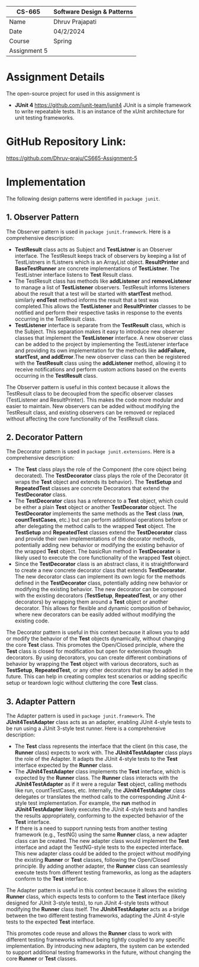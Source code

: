 
| CS-665       | Software Design & Patterns |
|--------------|----------------------------|
| Name         | Dhruv Prajapati       |
| Date         | 04/2/2024                 |
| Course       | Spring      |
| Assignment 5 |                            |

# Assignment Details
The open-source project for used in this assignment is 
-   **JUnit 4**
https://github.com/junit-team/junit4
JUnit is a simple framework to write repeatable tests. It is an instance of the xUnit architecture for unit testing frameworks.

# GitHub Repository Link:
https://github.com/Dhruv-praju/CS665-Assignment-5

# Implementation
The following design patterns were identified in `package junit`.

## 1. Observer Pattern
The Observer pattern is used in `package junit.framework`. Here is a comprehensive description:

-   **TestResult** class acts as Subject and **TestListner** is an Observer interface. The TestResult keeps track of observers by keeping a list of TestListners in fListners which is an ArrayList object. **ResultPrinter** and **BaseTestRunner** are concrete implementations of **TestListner**. The TestListner interface listens to **Test** Result class.
-   The TestResult class has methods like **addListener** and **removeListener** to manage a list of **TestListener** observers. TestResult informs listeners about the result that a test will be started with **startTest** method. similarly **endTest** method informs the result that a test was completed.This allows the **TestListener** and **ResultPrinter** classes to be notified and perform their respective tasks in response to the events occurring in the TestResult class.
-   **TestListener** interface is separate from the **TestResult** class, which is the Subject. This separation makes it easy to introduce new observer classes that implement the **TestListener** interface. A new observer class can be added to the project by implementing the TestListener interface and providing its own implementation for the methods like **addFailure, startTest, and addError**.The new observer class can then be registered with the **TestResult** class using the **addListener** method, allowing it to receive notifications and perform custom actions based on the events occurring in the **TestResult** class.

The Observer pattern is useful in this context because it allows the TestResult class to be decoupled from the specific observer classes (TestListener and ResultPrinter). This makes the code more modular and easier to maintain. New observers can be added without modifying the TestResult class, and existing observers can be removed or replaced without affecting the core functionality of the TestResult class.



## 2. Decorator Pattern
The Decorator pattern is used in `package junit.extensions`. Here is a comprehensive description:

-   The **Test** class plays the role of the Component (the core object being decorated). The **TestDecorator** class plays the role of the Decorator (it wraps the **Test** object and extends its behavior). The **TestSetup** and **RepeatedTest** classes are concrete Decorators that extend the **TestDecorator** class.
-   The **TestDecorator** class has a reference to a **Test** object, which could be either a plain **Test** object or another **TestDecorator** object. The **TestDecorator** implements the same methods as the **Test** class (**run**, **countTestCases**, etc.) but can perform additional operations before or after delegating the method calls to the wrapped **Test** object. The **TestSetup** and **RepeatedTest** classes extend the **TestDecorator** class and provide their own implementations of the decorator methods, potentially adding new behavior or modifying the existing behavior of the wrapped **Test** object. The basicRun method in **TestDecorator** is likely used to execute the core functionality of the wrapped **Test** object.
-   Since the **TestDecorator** class is an abstract class, it is straightforward to create a new concrete decorator class that extends **TestDecorator**. The new decorator class can implement its own logic for the methods defined in the **TestDecorator** class, potentially adding new behavior or modifying the existing behavior. The new decorator can be composed with the existing decorators (**TestSetup**, **RepeatedTest**, or any other decorators) by wrapping them around a **Test** object or another decorator. This allows for flexible and dynamic composition of behavior, where new decorators can be easily added without modifying the existing code.

The Decorator pattern is useful in this context because it allows you to add or modify the behavior of the **Test** objects dynamically, without changing the core **Test** class. This promotes the Open/Closed principle, where the **Test** class is closed for modification but open for extension through decorators. By using decorators, you can create different combinations of behavior by wrapping the **Test** object with various decorators, such as **TestSetup**, **RepeatedTest**, or any other decorators that may be added in the future. This can help in creating complex test scenarios or adding specific setup or teardown logic without cluttering the core **Test** class.

## 3. Adapter Pattern

The Adapter pattern is used in `package junit.framework`. The **JUnit4TestAdapter** class acts as an adapter, enabling JUnit 4-style tests to be run using a JUnit 3-style test runner. Here is a comprehensive description:


-   The **Test** class represents the interface that the client (in this case, the **Runner** class) expects to work with. The **JUnit4TestAdapter** class plays the role of the Adapter. It adapts the JUnit 4-style tests to the **Test** interface expected by the **Runner** class.
-   The **JUnit4TestAdapter** class implements the **Test** interface, which is expected by the **Runner** class.
The **Runner** class interacts with the **JUnit4TestAdapter** as if it were a regular **Test** object, calling methods like run, countTestCases, etc. Internally, the **JUnit4TestAdapter** class delegates or translates the method calls to the corresponding JUnit 4-style test implementation. For example, the **run** method in **JUnit4TestAdapter** likely executes the JUnit 4-style tests and handles the results appropriately, conforming to the expected behavior of the **Test** interface.
-   If there is a need to support running tests from another testing framework (e.g., TestNG) using the same **Runner** class, a new adapter class can be created. The new adapter class would implement the **Test** interface and adapt the TestNG-style tests to the expected interface. This new adapter class could be added to the project without modifying the existing **Runner** or **Test** classes, following the Open/Closed principle. By adding another adapter, the **Runner** class can seamlessly execute tests from different testing frameworks, as long as the adapters conform to the **Test** interface.

The Adapter pattern is useful in this context because it allows the existing **Runner** class, which expects tests to conform to the **Test** interface (likely designed for JUnit 3-style tests), to run JUnit 4-style tests without modifying the **Runner** class itself. The **JUnit4TestAdapter** acts as a bridge between the two different testing frameworks, adapting the JUnit 4-style tests to the expected **Test** interface.

This promotes code reuse and allows the **Runner** class to work with different testing frameworks without being tightly coupled to any specific implementation. By introducing new adapters, the system can be extended to support additional testing frameworks in the future, without changing the core **Runner** or **Test** classes.